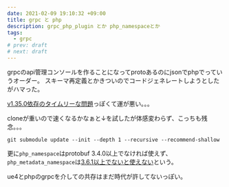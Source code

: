 ```yaml
---
date: 2021-02-09 19:10:32 +09:00
title: grpc と php
description: grpc_php_plugin とか php_namespaceとか
tags:
  - grpc
# prev: draft
# next: draft
---
```


grpcのapi管理コンソールを作ることになってprotoあるのにjsonでphpでっていうオーダー。
スキーマ再定義とかきついのでコードジェネレートしようとしたがハマった。

[v1.35.0依存のタイムリーな問題](https://github.com/grpc/grpc/issues/25350)っぽくて運が悪い。。。

cloneが重いので速くなるかなぁと↓を試したが体感変わらず、こっちも残念。。。
```
git submodule update --init --depth 1 --recursive --recommend-shallow
```

更に`php_namespace`はprotobuf 3.4.0以上でなければ使えず、
`php_metadata_namespace`は[3.6.1以上でないと使えない](https://github.com/GoogleCloudPlatform/cpp-samples/issues/41)という。

ue4とphpのgrpcを介しての共存はまだ時代が許してないっぽい。


